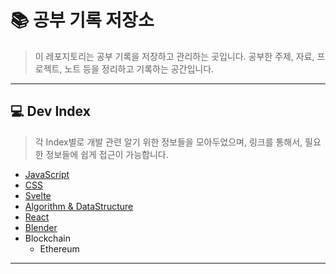 
# 📚 공부 기록 저장소
>이 레포지토리는 공부 기록을 저장하고 관리하는 곳입니다. 공부한 주제, 자료, 프로젝트, 노트 등을 정리하고 기록하는 공간입니다.
---
## 💻 Dev Index
>각 Index별로 개발 관련 알기 위한 정보들을 모아두었으며, 링크를 통해서, 필요한 정보들에 쉽게 접근이 가능합니다.
- [JavaScript](AOR/Dev-Index/JavaScript.md)
- [CSS](AOR/Dev-Index/CSS.md)
- [Svelte](AOR/Dev-Index/Svelte.md)
- [Algorithm & DataStructure](AOR/Dev-Index/Algorithm%20&%20DataStructure.md)
- [React](AOR/Dev-Index/React.md)
- [Blender](AOR/Dev-Index/Blender.md)
- Blockchain
	- Ethereum
---
